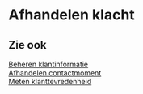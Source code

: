 # Afhandelen klacht

## Zie ook

[Beheren klantinformatie](beheren-klantinformatie/)  
[Afhandelen contactmoment](afhandelen-contactmoment/)  
[Meten klanttevredenheid](meten-klanttevredenheid/)
